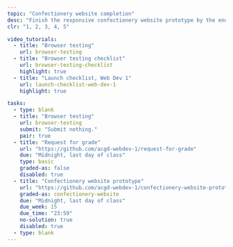 ```yaml
---
topic: "Confectionery website completion"
desc: "Finish the responsive confectionery website prototype by the end of the term."
clr: "1, 2, 3, 4, 5"

video_tutorials:
  - title: "Browser testing"
    url: browser-testing
  - title: "Browser testing checklist"
    url: browser-testing-checklist
    highlight: true
  - title: "Launch checklist, Web Dev 1"
    url: launch-checklist-web-dev-1
    highlight: true

tasks:
  - type: blank
  - title: "Browser testing"
    url: browser-testing
    submit: "Submit nothing."
    pair: true
  - title: "Request for grade"
    url: "https://github.com/acgd-webdev-1/request-for-grade"
    due: "Midnight, last day of class"
    type: basic
    graded-as: false
    disabled: true
  - title: "Confectionery website prototype"
    url: "https://github.com/acgd-webdev-1/confectionery-website-prototype"
    graded-as: confectionery-website
    due: "Midnight, last day of class"
    due_week: 15
    due_time: "23:59"
    no-solution: true
    disabled: true
  - type: blank
---
```

